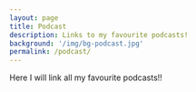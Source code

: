 ```yaml
---
layout: page
title: Podcast
description: Links to my favourite podcasts!
background: '/img/bg-podcast.jpg'
permalink: /podcast/
---
```


Here I will link all my favourite podcasts!!